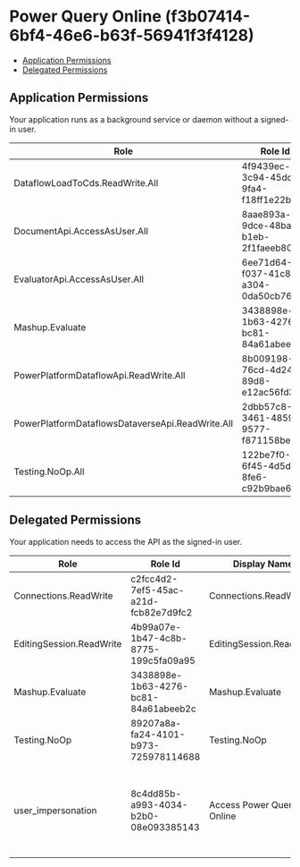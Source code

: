 # Power Query Online (f3b07414-6bf4-46e6-b63f-56941f3f4128)
- [Application Permissions](#application-permissions)
- [Delegated Permissions](#delegated-permissions)

## Application Permissions
Your application runs as a background service or daemon without a signed-in user.

| Role | Role Id | Display Name | Description |
|---|---|---|---|
| DataflowLoadToCds.ReadWrite.All | 4f9439ec-3c94-45dc-9fa4-f18ff1e22bc9 | DataflowLoadToCds.ReadWrite.All | DataflowLoadToCds.ReadWrite.All (Internal) |
| DocumentApi.AccessAsUser.All | 8aae893a-9dce-48ba-b1eb-2f1faeeb80a5 | DocumentApi.AccessAsUser.All | DocumentApi.AccessAsUser.All (Internal) |
| EvaluatorApi.AccessAsUser.All | 6ee71d64-f037-41c8-a304-0da50cb763e3 | EvaluatorApi.AccessAsUser.All | Gives the ability to call the api evaluator route with an S2S token and User and Tenant headers for the actual user |
| Mashup.Evaluate | 3438898e-1b63-4276-bc81-84a61abeeb2c | Mashup.Evaluate | Evaluate M queries |
| PowerPlatformDataflowApi.ReadWrite.All | 8b009198-76cd-4d24-89d8-e12ac56fd300 | PowerPlatformDataflowApi.ReadWrite.All | Allow read and write access to Power Platform Dataflows public APIs using S2S app only token |
| PowerPlatformDataflowsDataverseApi.ReadWrite.All | 2dbb57c8-3461-4859-9577-f871158be1c7 | PowerPlatformDataflowsDataverseApi.ReadWrite.All | Allows Dataverse read and write access to Power Platform Dataflows using S2S app only token |
| Testing.NoOp.All | 122be7f0-6f45-4d5d-8fe6-c92b9bae636d | Testing.NoOp.All | Testing.NoOp.All (Internal) |

## Delegated Permissions
Your application needs to access the API as the signed-in user. 

| Role | Role Id | Display Name | Description |
|---|---|---|---|
| Connections.ReadWrite | c2fcc4d2-7ef5-45ac-a21d-fcb82e7d9fc2 | Connections.ReadWrite | Use and manage connections |
| EditingSession.ReadWrite | 4b99a07e-1b47-4c8b-8775-199c5fa09a95 | EditingSession.ReadWrite | Read and edit mashups |
| Mashup.Evaluate | 3438898e-1b63-4276-bc81-84a61abeeb2c | Mashup.Evaluate | Evaluate M queries |
| Testing.NoOp | 89207a8a-fa24-4101-b973-725978114688 | Testing.NoOp | Testing.NoOp (Internal) |
| user_impersonation | 8c4dd85b-a993-4034-b2b0-08e093385143 | Access Power Query Online | Allow the application to access Power Query Online on behalf of the signed-in user. |

